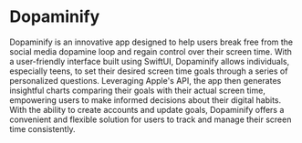 # Dopaminify

Dopaminify is an innovative app designed to help users break free from the social media dopamine loop and regain control over their screen time. With a user-friendly interface built using SwiftUI, Dopaminify allows individuals, especially teens, to set their desired screen time goals through a series of personalized questions. Leveraging Apple's API, the app then generates insightful charts comparing their goals with their actual screen time, empowering users to make informed decisions about their digital habits. With the ability to create accounts and update goals, Dopaminify offers a convenient and flexible solution for users to track and manage their screen time consistently.
